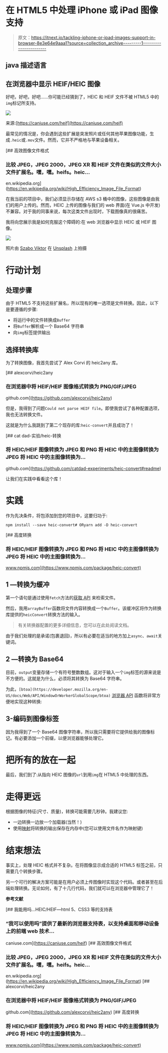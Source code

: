 # 在 HTML5 中处理 iPhone 或 iPad 图像支持

> 原文：<https://itnext.io/tackling-iphone-or-ipad-images-support-in-browser-8e3e64e9aaa1?source=collection_archive---------1----------------------->

## java 描述语言

## 在浏览器中显示 HEIF/HEIC 图像

好吧，好吧，好吧……你可能已经猜到了，HEIC 和 HEIF 文件不被 HTML5 中的`img`标记所支持。

![](img/98dc0fc8e4690ed0f681cab2679e0aa4.png)

来源:[https://caniuse.com/heif](https://caniuse.com/heif)

最常见的情况是，你会遇到这些扩展是突发照片或任何其他苹果图像功能，生成`.heic`或`.mov`文件。然而，它并不严格地与苹果设备相关。

[](https://en.wikipedia.org/wiki/High_Efficiency_Image_File_Format) [## 高效图像文件格式

### 比较 JPEG，JPEG 2000，JPEG XR 和 HEIF 文件在类似的文件大小文件扩展名。嘿，嘿。heifs。heic…

en.wikipedia.org](https://en.wikipedia.org/wiki/High_Efficiency_Image_File_Format) 

在我当前的项目中，我们必须显示存储在 AWS s3 桶中的图像，这些图像是由我们的用户上传的。然而，HEIC 上传的图像与我们的 web 界面(在 Vue.js 中开发)不兼容。对于我的同事来说，每次这类文件出现时，下载图像真的很痛苦。

我将向您展示我是如何克服这个障碍的:在 web 浏览器中显示 HEIC 或 HEIF 图像。

![](img/df2e6a12bbcdbf60a365a82f60a553e1.png)

照片由 [Szabo Viktor](https://unsplash.com/@vmxhu?utm_source=medium&utm_medium=referral) 在 [Unsplash](https://unsplash.com?utm_source=medium&utm_medium=referral) 上拍摄

# 行动计划

## 处理步骤

由于 HTML5 不支持这些扩展名，所以现有的唯一选项是文件转换。因此，以下是要遵循的步骤:

*   将运行中的文件转换成`Buffer`
*   将`Buffer`解析成一个 Base64 字符串
*   向`img`标签提供输出

## 选择转换库

为了转换图像，我首先尝试了 Alex Corvi 的 heic2any 库。

[](https://github.com/alexcorvi/heic2any) [## alexcorvi/heic2any

### 在浏览器中将 HEIF/HEIF 图像格式转换为 PNG/GIF/JPEG

github.com](https://github.com/alexcorvi/heic2any) 

但是，我得到了问题`Could not parse HEIF file`。即使我尝试了各种配置选项，我也无法转换文件。

这就是为什么我跳到了第二个现存的库:`heic-convert`并且成功了！

[](https://github.com/catdad-experiments/heic-convert#readme) [## cat dad-实验/heic-转换

### 将 HEIC/HEIF 图像转换为 JPEG 和 PNG 将 HEIC 中的主图像转换为 JPEG 将 HEIC 中的主图像转换为…

github.com](https://github.com/catdad-experiments/heic-convert#readme) 

让我们在实践中看看这个库！

# 实践

作为先决条件，将包添加到您的项目中，这要归功于:

```
npm install --save heic-convert# ORyarn add -D heic-convert
```

[](https://www.npmjs.com/package/heic-convert) [## 高度转换

### 将 HEIC/HEIF 图像转换为 JPEG 和 PNG 将 HEIC 中的主图像转换为 JPEG 将 HEIC 中的主图像转换为…

www.npmjs.com](https://www.npmjs.com/package/heic-convert) 

## 1 —转换为缓冲

第一个语句是通过使用`fetch`方法的[获取 API](https://developer.mozilla.org/en-US/docs/Web/API/Fetch_API) 来检索文件。

然后，我用`arrayBuffer`函数将文件内容转换成一个`Buffer`。该缓冲区将作为转换库提供的`heicConvert`转换方法的输入。

> 有关转换器配置的更多详细信息，您可以在此处阅读文档。

由于我们处理的是承诺(包裹退回)，所以有必要在适当的地方加上`async`、`await`关键词。

## 2 —转换为 Base64

目前，`output`变量存储一个有符号整数数组。这对于输入一个`img`标签的源来说是不方便的。这就是为什么，必须将其转换为 Base64 字符串。

为此，`[btoa](https://developer.mozilla.org/en-US/docs/Web/API/WindowOrWorkerGlobalScope/btoa)` [浏览器 API](https://developer.mozilla.org/en-US/docs/Web/API/WindowOrWorkerGlobalScope/btoa) 函数将非常方便地实现这种转换:

## 3-编码到图像标签

因为我得到了一个 Base64 图像字符串，所以我只需要将它提供给我的图像标记。有必要添加一个前缀，以便浏览器能够处理它。

# 把所有的放在一起

最后，我们到了:从指向 HEIC 图像的`url`到用`img`在 HTML5 中处理的东西。

# 走得更远

根据图像的特征(尺寸、质量)，转换可能需要几秒钟。我建议您:

*   一边转换一边放一个加载器(当然！)
*   使用[映射](https://developer.mozilla.org/en-US/docs/Web/JavaScript/Reference/Global_Objects/Map)将转换的输出保存在内存中(您可以使用文件名作为映射键)

# 结束想法

事实上，处理 HEIC 格式并不复杂。在将图像显示成合适的 HTML5 标签之前，只需要几个转换步骤。

另一个可行的解决方案可能是在用户必须上传图像时实现这个代码。或者甚至在后端处理转换。无论如何，有了十几行代码，我们就可以在浏览器中管理它了！

**参考文献**

 [## 我能用吗...HEIC/HEIF—html 5、CSS3 等的支持表

### “我可以使用吗”提供了最新的浏览器支持表，以支持桌面和移动设备上的前端 web 技术…

caniuse.com](https://caniuse.com/heif) [](https://en.wikipedia.org/wiki/High_Efficiency_Image_File_Format) [## 高效图像文件格式

### 比较 JPEG，JPEG 2000，JPEG XR 和 HEIF 文件在类似的文件大小文件扩展名。嘿，嘿。heifs。heic…

en.wikipedia.org](https://en.wikipedia.org/wiki/High_Efficiency_Image_File_Format) [](https://github.com/alexcorvi/heic2any) [## alexcorvi/heic2any

### 在浏览器中将 HEIF/HEIF 图像格式转换为 PNG/GIF/JPEG

github.com](https://github.com/alexcorvi/heic2any) [](https://www.npmjs.com/package/heic-convert) [## 高度转换

### 将 HEIC/HEIF 图像转换为 JPEG 和 PNG 将 HEIC 中的主图像转换为 JPEG 将 HEIC 中的主图像转换为…

www.npmjs.com](https://www.npmjs.com/package/heic-convert)